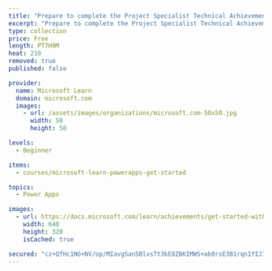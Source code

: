 ```yaml
---
title: "Prepare to complete the Project Specialist Technical Achievement"
excerpt: "Prepare to complete the Project Specialist Technical Achievement"
type: collection
price: Free
length: PT7H9M
heat: 210
removed: true
published: false

provider:
  name: Microsoft Learn
  domain: microsoft.com
  images:
    - url: /assets/images/organizations/microsoft.com-50x50.jpg
      width: 50
      height: 50

levels:
  - Beginner

items:
  - courses/microsoft-learn-powerapps-get-started

topics:
  - Power Apps

images:
  - url: https://docs.microsoft.com/learn/achievements/get-started-with-powerapps-social.png
    width: 640
    height: 320
    isCached: true

secured: "cz+QfHc1NG+NV/op/MIavgSan5BlvsTt3kE8ZBKIMWS+ab0rsE381rqn1YIJIztt7I2z9EEkJ2KSmjiNfY7Zuht+L0OgMSU/ObqNJLohePb7kZT2tUY9zaLI2LoGClm52erJUmhfqBTXGx8hW6yIrCqJkJ9Rt/MQOumJgnsEG8SzxYacjBKAFfuy9/ta6VYCulL65WnlqGKU0B78TntIJui6FmECGM8MVTFJ5tNzqcNH6VgbZRhF0aoTJx3mRgGaEeJ+PTP1cCDu3BSlLzEiaanF+I/oWZk3sOzX3K3yTRGzoBXeSIT7MPYc2nbPssTYhR7Rpx/zOJZ4EAxIQ2OPvzXb7hIgXPNTrQm5pM/0rUs=;5rhT7XxyG35i1UXcj0iJFw=="
---
```


